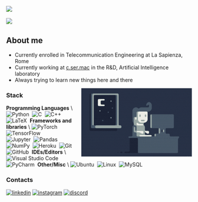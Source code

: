 ![](https://github.com/lamb-does-code/lamb-does-code/blob/main/assets/bg.png)

[![](https://img.shields.io/badge/Gmail-alessandro.lamberti98@gmail.com-red)](mailto:alessandro.lamberti98@gmail.com)
## About me

- Currently enrolled in Telecommunication Engineering at La Sapienza, Rome
- Currently working at [c.ser.mac](https://ai.csermac.it/) in the R&D, Artificial Intelligence laboratory
- Always trying to learn new things here and there

<img alt="Night Coding" src="https://raw.githubusercontent.com/AVS1508/AVS1508/master/assets/Night-Coding.gif" align="right"/>

### Stack
__Programming Languages__ \ 
<img alt="Python" src="https://img.shields.io/badge/python-%2314354C.svg?style=for-the-badge&logo=python&logoColor=white" />&nbsp;
<img alt="C" src="https://img.shields.io/badge/c-%2300599C.svg?style=for-the-badge&logo=c&logoColor=white" />&nbsp;
<img alt="C++" src="https://img.shields.io/badge/c++-%2300599C.svg?style=for-the-badge&logo=c%2B%2B&logoColor=white" />&nbsp;
<img alt="LaTeX" src="https://img.shields.io/badge/latex-%23008080.svg?style=for-the-badge&logo=latex&logoColor=white" />&nbsp;
__Frameworks and libraries__ \ 
<img alt="PyTorch" src="https://img.shields.io/badge/PyTorch-%23EE4C2C.svg?style=for-the-badge&logo=PyTorch&logoColor=white" />&nbsp; 
<img alt="TensorFlow" src="https://img.shields.io/badge/TensorFlow-%23FF6F00.svg?style=for-the-badge&logo=TensorFlow&logoColor=white" />&nbsp;  
<img alt="Jupyter" src="https://img.shields.io/badge/Jupyter-%23F37626.svg?style=for-the-badge&logo=Jupyter&logoColor=white" />&nbsp; 
<img alt="Pandas" src="https://img.shields.io/badge/pandas-%23150458.svg?style=for-the-badge&logo=pandas&logoColor=white" />&nbsp; 
<img alt="NumPy" src="https://img.shields.io/badge/numpy-%23013243.svg?style=for-the-badge&logo=numpy&logoColor=white" />&nbsp;
<img alt="Heroku" src="https://img.shields.io/badge/heroku-%23430098.svg?style=for-the-badge&logo=heroku&logoColor=white" />&nbsp; 
<img alt="Git" src="https://img.shields.io/badge/git-%23F05033.svg?style=for-the-badge&logo=git&logoColor=white" />&nbsp; 
<img alt="GitHub" src="https://img.shields.io/badge/github-%23121011.svg?style=for-the-badge&logo=github&logoColor=white" />&nbsp;
__IDEs/Editors__ \ 
<img alt="Visual Studio Code" src="https://img.shields.io/badge/VisualStudioCode-0078d7.svg?style=for-the-badge&logo=visual-studio-code&logoColor=white" />&nbsp; 
<img alt="PyCharm" src="https://img.shields.io/badge/pycharm-143?style=for-the-badge&logo=pycharm&logoColor=black&color=black&labelColor=green" />&nbsp;
__Other/Misc__ \ 
<img alt="Ubuntu" src="https://img.shields.io/badge/Ubuntu-E95420?style=for-the-badge&logo=ubuntu&logoColor=white" />&nbsp;
<img alt="Linux" src="https://img.shields.io/badge/Linux-FCC624?style=for-the-badge&logo=linux&logoColor=black" />&nbsp; 
<img alt="MySQL" src="https://img.shields.io/badge/mysql-%2300f.svg?style=for-the-badge&logo=mysql&logoColor=white" />&nbsp;

### Contacts

[<img src='https://cdn.jsdelivr.net/npm/simple-icons@3.0.1/icons/linkedin.svg' alt='linkedin' height='40'>](https://www.linkedin.com/in/alessandro-lamberti/)  [<img src='https://cdn.jsdelivr.net/npm/simple-icons@3.0.1/icons/instagram.svg' alt='instagram' height='40'>](https://www.instagram.com/alessandrolamberti_/)  [<img src='https://cdn.jsdelivr.net/npm/simple-icons@3.0.1/icons/discord.svg' alt='discord' height='40'>](https://discordapp.com/users/317347401839017985) 
